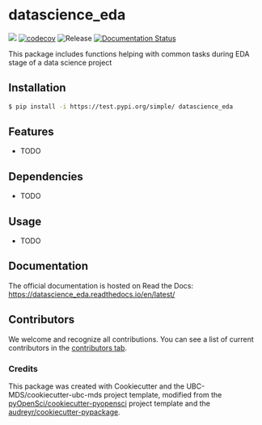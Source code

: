 # datascience_eda 

![](https://github.com/lephanthuymai/datascience_eda/workflows/build/badge.svg) [![codecov](https://codecov.io/gh/lephanthuymai/datascience_eda/branch/main/graph/badge.svg)](https://codecov.io/gh/lephanthuymai/datascience_eda) ![Release](https://github.com/lephanthuymai/datascience_eda/workflows/Release/badge.svg) [![Documentation Status](https://readthedocs.org/projects/datascience_eda/badge/?version=latest)](https://datascience_eda.readthedocs.io/en/latest/?badge=latest)

This package includes functions helping with common tasks during EDA stage of a data science project

## Installation

```bash
$ pip install -i https://test.pypi.org/simple/ datascience_eda
```

## Features

- TODO

## Dependencies

- TODO

## Usage

- TODO

## Documentation

The official documentation is hosted on Read the Docs: https://datascience_eda.readthedocs.io/en/latest/

## Contributors

We welcome and recognize all contributions. You can see a list of current contributors in the [contributors tab](https://github.com/lephanthuymai/datascience_eda/graphs/contributors).

### Credits

This package was created with Cookiecutter and the UBC-MDS/cookiecutter-ubc-mds project template, modified from the [pyOpenSci/cookiecutter-pyopensci](https://github.com/pyOpenSci/cookiecutter-pyopensci) project template and the [audreyr/cookiecutter-pypackage](https://github.com/audreyr/cookiecutter-pypackage).
